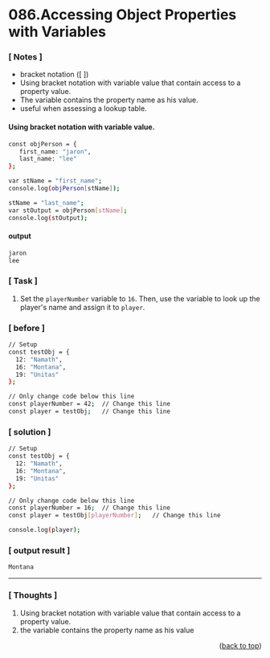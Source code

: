 <a name="topage"></a>

# 086.Accessing Object Properties with Variables

### [ Notes ]
  * bracket notation ([ ])
  * Using bracket notation with variable value that contain access to a property value.
  * The variable contains the property name as his value.
  * useful when assessing a lookup table.

#### Using bracket notation with variable value.

```sh
const objPerson = {
   first_name: "jaron",
   last_name: "lee"
};

var stName = "first_name";
console.log(objPerson[stName]);

stName = "last_name";
var stOutput = objPerson[stName];
console.log(stOutput);
```

#### output
```sh
jaron
lee
```

### [ Task ]
  1. Set the `playerNumber` variable to `16`. Then, use the variable to look up the player's name and assign it to `player`.

### [ before ]

```sh
// Setup
const testObj = {
  12: "Namath",
  16: "Montana",
  19: "Unitas"
};

// Only change code below this line
const playerNumber = 42;  // Change this line
const player = testObj;   // Change this line
```

### [ solution ]

```sh
// Setup
const testObj = {
  12: "Namath",
  16: "Montana",
  19: "Unitas"
};

// Only change code below this line
const playerNumber = 16;  // Change this line
const player = testObj[playerNumber];   // Change this line

console.log(player);
```

### [ output result ]

```sh
Montana
```

-----

### [ Thoughts ]

  1. Using bracket notation with variable value that contain access to a property value.
  2. the variable contains the property name as his value
  

<p align="right">(<a href="#topage">back to top</a>)</p>
<br/>
<br/>
